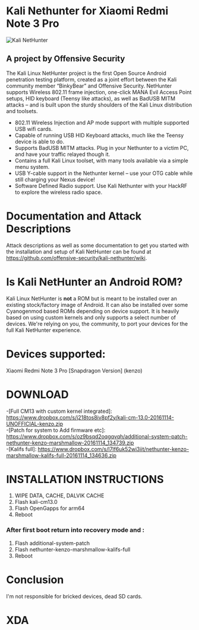 # Kali Nethunter for Xiaomi Redmi Note 3 Pro
![Kali NetHunter](https://raw.githubusercontent.com/offensive-security/kali-nethunter/master/images/nethunter-git-logo.png)

## A project by Offensive Security
The Kali Linux NetHunter project is the first Open Source Android penetration testing platform, created as a joint effort between the Kali community member “BinkyBear” and Offensive Security. NetHunter supports Wireless 802.11 frame injection, one-click MANA Evil Access Point setups, HID keyboard (Teensy like attacks), as well as BadUSB MITM attacks – and is built upon the sturdy shoulders of the Kali Linux distribution and toolsets.
<ul>
<li>802.11 Wireless Injection and AP mode support with multiple supported USB wifi cards.</li>
<li>Capable of running USB HID Keyboard attacks, much like the Teensy device is able to do.</li>
<li>Supports BadUSB MITM attacks. Plug in your Nethunter to a victim PC, and have your traffic relayed though it.</li>
<li>Contains a full Kali Linux toolset, with many tools available via a simple menu system.</li>
<li>USB Y-cable support in the Nethunter kernel – use your OTG cable while still charging your Nexus device!</li>
<li>Software Defined Radio support. Use Kali Nethunter with your HackRF to explore the wireless radio space.</li>
</ul>

# Documentation and Attack Descriptions
Attack descriptions as well as some documentation to get you started with the installation and setup of Kali NetHunter can be found at https://github.com/offensive-security/kali-nethunter/wiki.

# Is Kali NetHunter an Android ROM?

Kali Linux NetHunter is **not** a ROM but is meant to be installed over an existing stock/factory image of Android. It can also be installed over some Cyanogenmod based ROMs depending on device support. It is heavily based on using custom kernels and only supports a select number of devices.
We're relying on you, the community, to port your devices for the full Kali NetHunter experience.

# Devices supported:
Xiaomi Redmi Note 3 Pro [Snapdragon Version] (kenzo)

# DOWNLOAD
-[Full CM13 with custom kernel integrated]: https://www.dropbox.com/s/j218tos8iv8pf2y/kali-cm-13.0-20161114-UNOFFICIAL-kenzo.zip<br>
-[Patch for system to Add firmware etc]: https://www.dropbox.com/s/oz9bsqd2oqgqvqh/additional-system-patch-nethunter-kenzo-marshmallow-20161114_134739.zip<br>
-[Kalifs full]: https://www.dropbox.com/s/l7lf6uk52wi3iit/nethunter-kenzo-marshmallow-kalifs-full-20161114_134636.zip<br>

# INSTALLATION INSTRUCTIONS
1) WIPE DATA, CACHE, DALVIK CACHE<br>
2) Flash kali-cm13.0<br>
3) Flash OpenGapps for arm64<br>
4) Reboot<br>
### After first boot return into recovery mode and :<br>
1) Flash additional-system-patch<br>
2) Flash nethunter-kenzo-marshmallow-kalifs-full<br>
3) Reboot<br>

# Conclusion
I'm not responsible for bricked devices, dead SD cards.


# XDA
